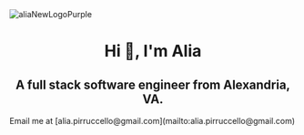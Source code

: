 
<img align="center" alt="aliaNewLogoPurple" src="https://user-images.githubusercontent.com/98843063/177009234-a841ed19-8a0e-4718-bda3-6b344da45478.png">


<h1 align="center">Hi 👋, I'm Alia</h1>
<h2 align="center">A full stack software engineer from Alexandria, VA.</h2>
Email me at [alia.pirruccello@gmail.com](mailto:alia.pirruccello@gmail.com) 
